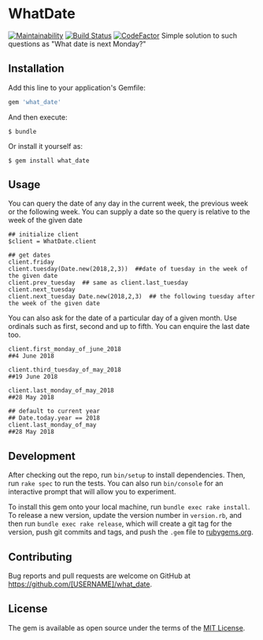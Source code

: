 # WhatDate
[![Maintainability](https://api.codeclimate.com/v1/badges/6d69f10fe80b0730237b/maintainability)](https://codeclimate.com/github/ej2015/what_date/maintainability)
[![Build Status](https://travis-ci.org/ej2015/what_date.svg?branch=master)](https://travis-ci.org/ej2015/what_date)
[![CodeFactor](https://www.codefactor.io/repository/github/ej2015/what_date/badge)](https://www.codefactor.io/repository/github/ej2015/what_date)
Simple solution to such questions as "What date is next Monday?"
## Installation

Add this line to your application's Gemfile:

```ruby
gem 'what_date'
```

And then execute:

    $ bundle

Or install it yourself as:

    $ gem install what_date

## Usage
You can query the date of any day in the current week, the previous week or the following week. You can supply a date so the query is relative to the week of the given date
```
## initialize client
$client = WhatDate.client

## get dates
client.friday
client.tuesday(Date.new(2018,2,3))  ##date of tuesday in the week of the given date
client.prev_tuesday  ## same as client.last_tuesday
client.next_tuesday
client.next_tuesday Date.new(2018,2,3)  ## the following tuesday after the week of the given date

```
You can also ask for the date of a particular day of a given month. Use ordinals such as first, second and up to fifth. You can enquire the last date too.

```
client.first_monday_of_june_2018
##4 June 2018

client.third_tuesday_of_may_2018
##19 June 2018

client.last_monday_of_may_2018
##28 May 2018

## default to current year
## Date.today.year == 2018
client.last_monday_of_may
##28 May 2018

```

## Development

After checking out the repo, run `bin/setup` to install dependencies. Then, run `rake spec` to run the tests. You can also run `bin/console` for an interactive prompt that will allow you to experiment.

To install this gem onto your local machine, run `bundle exec rake install`. To release a new version, update the version number in `version.rb`, and then run `bundle exec rake release`, which will create a git tag for the version, push git commits and tags, and push the `.gem` file to [rubygems.org](https://rubygems.org).

## Contributing

Bug reports and pull requests are welcome on GitHub at https://github.com/[USERNAME]/what_date.


## License

The gem is available as open source under the terms of the [MIT License](http://opensource.org/licenses/MIT).

